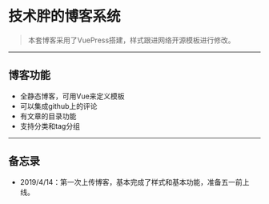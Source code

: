 # 技术胖的博客系统

> 本套博客采用了VuePress搭建，样式跟进网络开源模板进行修改。

-------
## 博客功能

- 全静态博客，可用Vue来定义模板
- 可以集成github上的评论
- 有文章的目录功能
- 支持分类和tag分组


---

## 备忘录

- 2019/4/14：第一次上传博客，基本完成了样式和基本功能，准备五一前上线。

